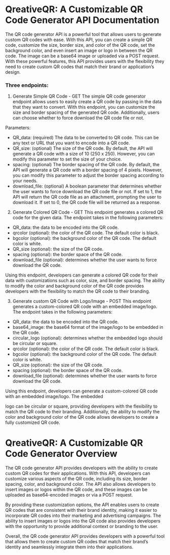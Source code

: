 # QreativeQR: A Customizable QR Code Generator API Documentation

The QR code generator API is a powerful tool that allows users to generate custom QR codes with ease. With this API, you can create a simple QR code, customize the size, border size, and color of the QR code, set the background color, and even insert an image or logo in between the QR code. The image can be a base64 image or uploaded via a POST request. With these powerful features, this API provides users with the flexibility they need to create custom QR codes that match their brand or application’s design.

### Three endpoints:
1. Generate Simple QR Code - GET
The simple QR code generator endpoint allows users to easily create a QR code by passing in the data that they want to convert. With this endpoint, you can customize the size and border spacing of the generated QR code. Additionally, users can choose whether to force download the QR code file or not.

Parameters:

- QR_data: (required) The data to be converted to QR code. This can be any text or URL that you want to encode into a QR code.
- QR_size: (optional) The size of the QR code. By default, the API will generate a QR code with a size of 10 (250 x 250). However, you can modify this parameter to set the size of your choice.
- spacing: (optional) The border spacing of the QR code. By default, the API will generate a QR code with a border spacing of 4 pixels. However, you can modify this parameter to adjust the border spacing according to your needs.
- download_file: (optional) A boolean parameter that determines whether the user wants to force download the QR code file or not. If set to 1, the API will return the QR code file as an attachment, prompting the user to download it. If set to 0, the QR code file will be returned as a response.

2. Generate Colored QR Code - GET
This endpoint generates a colored QR code for the given data. The endpoint takes in the following parameters:

- QR_data: the data to be encoded into the QR code.
- qrcolor (optional): the color of the QR code. The default color is black.
- bgcolor (optional): the background color of the QR code. The default color is white.
- QR_size (optional): the size of the QR code.
- spacing (optional): the border space of the QR code.
- download_file (optional): determines whether the user wants to force download the QR code.

Using this endpoint, developers can generate a colored QR code for their data with customizations such as color, size, and border spacing. The ability to modify the color and background color of the QR code provides developers with the flexibility to match the QR code to their branding.

3. Generate custom QR Code with Logo/Image - POST
This endpoint generates a custom-colored QR code with an embedded image/logo. The endpoint takes in the following parameters:

- QR_data: the data to be encoded into the QR code.
- base64_image: the base64 format of the image/logo to be embedded in the QR code.
- circular_logo (optional): determines whether the embedded logo should be circular or square.
- qrcolor (optional): the color of the QR code. The default color is black.
- bgcolor (optional): the background color of the QR code. The default color is white.
- QR_size (optional): the size of the QR code.
- spacing (optional): the border space of the QR code.
- download_file (optional): determines whether the user wants to force download the QR code.

Using this endpoint, developers can generate a custom-colored QR code with an embedded image/logo. The embedded

 logo can be circular or square, providing developers with the flexibility to match the QR code to their branding. Additionally, the ability to modify the color and background color of the QR code allows developers to create a fully customized QR code.

# QreativeQR: A Customizable QR Code Generator Overview

The QR code generator API provides developers with the ability to create custom QR codes for their applications. With this API, developers can customize various aspects of the QR code, including its size, border spacing, color, and background color. The API also allows developers to insert images or logos within the QR code, and these images can be uploaded as base64-encoded images or via a POST request.

By providing these customization options, the API enables users to create QR codes that are consistent with their brand identity, making it easier to incorporate QR codes into their marketing and advertising campaigns. The ability to insert images or logos into the QR code also provides developers with the opportunity to provide additional context or branding to the user.

Overall, the QR code generator API provides developers with a powerful tool that allows them to create custom QR codes that match their brand’s identity and seamlessly integrate them into their applications.
